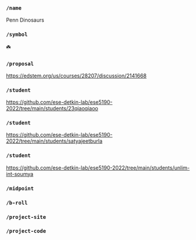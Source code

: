 ### `/name`
Penn Dinosaurs
### `/symbol`
☘️
### `/proposal`
https://edstem.org/us/courses/28207/discussion/2141668
### `/student`
https://github.com/ese-detkin-lab/ese5190-2022/tree/main/students/23qiaoqiaoo
### `/student`
https://github.com/ese-detkin-lab/ese5190-2022/tree/main/students/satyajeetburla
### `/student`
https://github.com/ese-detkin-lab/ese5190-2022/tree/main/students/unlim-int-soumya
### `/midpoint`
### `/b-roll`
### `/project-site`
### `/project-code`
